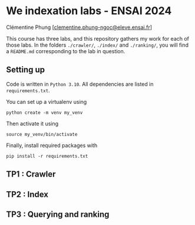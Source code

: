 # We indexation labs - ENSAI 2024
Clémentine Phung [clementine.phung-ngoc@eleve.ensai.fr]

This course has three labs, and this repository gathers my work for each of those labs. In the folders `./crawler/`, `./index/` and `./ranking/`, you will find a `README.md` corresponding to the lab in question.

## Setting up

Code is written in `Python 3.10`. All dependencies are listed in `requirements.txt`.

You can set up a virtualenv using 
```
python create -m venv my_venv
```
Then activate it using
```
source my_venv/bin/activate
```
Finally, install required packages with
```
pip install -r requirements.txt
```

## TP1 : Crawler
## TP2 : Index
## TP3 : Querying and ranking
